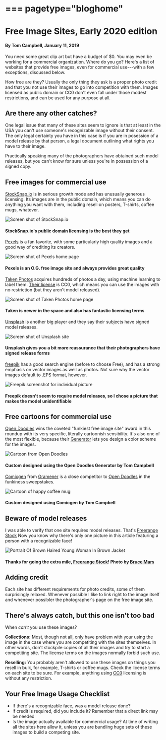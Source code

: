 ===
pagetype="bloghome"
===

# Free Image Sites, Early 2020 edition

#### By **Tom Campbell**, January 11, 2019

You need some great clip art but have a budget of $0. You may even be working
for  a commercial organization. Where do you go? Here's a list
of websites that provide free images, even for commercial use---with
a few exceptions, discussed below.

How free are they? Usually the only thing they ask is a proper photo
credit and that you not use their images to go into competition with them.
Images licensed as public domain or CC0 don't even 
fall under those modest restrictions, and can be used for any purpose
at all.

## Are there any other catches?

One legal issue that many of these sites seem to ignore is that
at least in the USA you can't use someone's recognizable image
without their consent. The only legal certainty you have in this
case is if you  are in posession of a model release by that
person, a legal document outlining what rights you have to 
their image. 

Practically speaking many of the photographers have obtained such
model releases, but you can't know for sure unless you're in possession
of a signed copy.

## Free images for commercial use

[StockSnap.io](https://stocksnap.io/) is in serious growth mode and has
unusually generous licensing. Its images are in the public domain, which
means you can do anything you want with them, including resell on 
posters, T-shirts, coffee mugs, whatever.

![Screen shot of StockSnap.io](stocksnap-io-screenshot-1280x720.jpg)
#### StockSnap.io's public domain licensing is the best they get

[Pexels](https://www.pexels.com/) is a fan favorite, with some particularly 
high quality images and a good way of crediting its creators.

![Screen shot of Pexels home page](screen-shot-of-pexels-1280x720.jpg)
#### Pexels is an O.G. free image site and always provides great quality

[Taken Photos](https://taken.photos) acquires hundreds of photos a day, using machine
learning to label them. [Their license](https://creativecommons.org/publicdomain/zero/1.0/) 
is CC0, which means you can use the images with no restriction 
(but they aren't model released).

![Screen shot of Taken Photos home page](screenshot-of-taken-photos-1280x720.jpg)

#### Taken is newer in the space and also has fantastic licensing terms

[Unsplash](https://unsplash.com) is another big player and they say their subjects have
signed model releases.

![Screen shot of Unsplash site](screen-shot-of-unsplash-1280x720.jpg)

#### Unsplash gives you a bit more reassurance that their photographers have signed release forms

[freepik](https://www.freepik.com/) has a good search engine (before to choose Free),
and has a strong emphasis on vector images as well as photos. Not sure why the vector
images default to .EPS format, however.

![Freepik screenshot for individual picture](freepik-site-screenshot-1280x720.jpg)

#### Freepik doesn't seem to require model releases, so I chose a picture that makes the model unidentifiable

## Free cartoons for commercial use

[Open Doodles](https://www.opendoodles.com) wins the coveted "funkiest free image site" award 
in this roundup with its very specific, literally cartoonish sensibility. It's also one of
the most flexible, because their [Generator](https://generator.opendoodles.com) lets you
design a color scheme for the images.

![Cartoon from Open Doodles](doogiedoodle.svg)

#### Custom designed using the Open Doodles Generator **by Tom Campbell**

[Comicgen](https://gramener.com/comicgen/) from [Gramener](https://gramener.com/) is a 
close competitor to [Open Doodles](https://www.opendoodles.com)
in the funkiness sweepstakes.

![Cartoon of happy coffee mug](img-sample-bean-side-smile-thinkinghmm-500x600.svg)

#### Custom designed using Comicgen **by Tom Campbell**



## Beware of model releases

I was able to verify that one site requires model releases. That's [Freerange Stock](https://freerangestock.com) 
Now you know why there's only one picture in this article featuring a person with a recognizable face!

![Portrait Of Brown Haired Young Woman In Brown Jacket](woman-brown-jacket-bruce-mars-1280x582.jpg) 

#### Thanks for going the extra mile, [Freerange Stock](https://freerangestock.com)! Photo by  **[Bruce Mars](https://freerangestock.com/photographer/Bruce-Mars/4224)**


## Adding credit

Each site has different requirements for photo credits, some of them
surprisingly relaxed. Whenever possible I like to link right to the
image itself and whenever possibler the photographer's page on the free image site.

## There's always catch, but this one isn't too bad

When *can't* you use these images? 

**Collections:** Most, though not all, only have problem with your using the image
in the case where you are competiting with the sites themselves. 
In other words, don't stockpile copies of all their images and try to start a competiting site.
The license terms on the images normally forbid such use.

**Reselling:** You probably aren't allowed to use these images on things you resell in bulk,
for example, T-shirts or coffee mugs. Check the license terms on each site to be sure.
For example, anything using [CC0](https://creativecommons.org/publicdomain/zero/1.0/) 
licensing is without any restriction.

## Your Free Image Usage Checklist

* If there's a recognizable face, was a model release done?
* If credit is required, did you include it? Remember that a direct link may be needed
* Is the image actually available for commercial usage? At time of writing all the sites here
allow it, unless you are bundling huge sets of these images to build a competing site.
